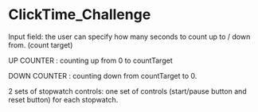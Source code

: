 # ClickTime_Challenge



Input field: the user can specify how many seconds to count up to / down from. (count target)

UP COUNTER :  counting up from 0 to countTarget

DOWN COUNTER : counting down from countTarget to 0.

2 sets of stopwatch controls: one set of controls (start/pause button and reset button) for each stopwatch.
